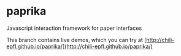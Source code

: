 paprika
=======

Javascript interaction framework for paper interfaces

This branch contains live demos, which you can try at [http://chili-epfl.github.io/paprika/](http://chili-epfl.github.io/paprika/)
